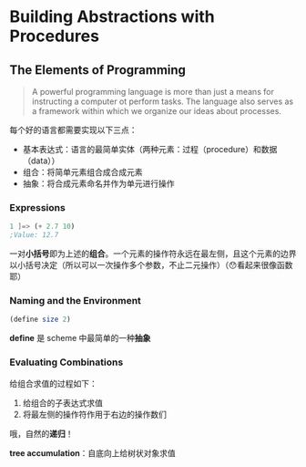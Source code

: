 # Building Abstractions with Procedures

## The Elements of Programming

> A powerful programming language is more than just a means for instructing a computer ot perform tasks. The language also serves as a framework within which we organize our ideas about processes.

每个好的语言都需要实现以下三点：
- 基本表达式：语言的最简单实体（两种元素：过程（procedure）和数据（data））
- 组合：将简单元素组合成合成元素
- 抽象：将合成元素命名并作为单元进行操作

### Expressions

```scheme
1 ]=> (+ 2.7 10)
;Value: 12.7
```
一对**小括号**即为上述的**组合**。一个元素的操作符永远在最左侧，且这个元素的边界以小括号决定（所以可以一次操作多个参数，不止二元操作）（😯看起来很像函数耶）

### Naming and the Environment

```scheme
(define size 2)
```
**define** 是 scheme 中最简单的一种**抽象**

### Evaluating Combinations

给组合求值的过程如下：
1. 给组合的子表达式求值
2. 将最左侧的操作符作用于右边的操作数们
   
哦，自然的**递归**！

**tree accumulation**：自底向上给树状对象求值

